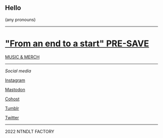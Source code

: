 ## Hello

(any pronouns)

----

# ["From an end to a start" PRE-SAVE](https://distrokid.com/hyperfollow/nintendult/from-an-end-to-a-start)

[MUSIC & MERCH](https://linktr.ee/nintendult)

----

_Social media_

[Instagram](https://www.instagram.com/nintendult)

<a rel="me" href="https://mastodon.social/@Nintendult">Mastodon</a>

[Cohost](https://cohost.org/nintendult)

[Tumblr](https://blog.nintendult.xyz/)

[Twitter](https://twitter.com/nintendult)

----

2022 NTNDLT FACTORY
